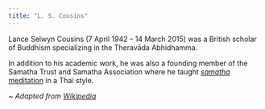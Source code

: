 ```yaml
---
title: "L. S. Cousins"
---
```


Lance Selwyn Cousins (7 April 1942 – 14 March 2015) was a British scholar of Buddhism specializing in the Theravāda Abhidhamma.

In addition to his academic work, he was also a founding member of the Samatha Trust and Samatha Association where he taught [*samatha* meditation](/tags/samatha) in a Thai style.

_~ Adapted from [Wikipedia](https://en.wikipedia.org/wiki/L._S._Cousins)_
